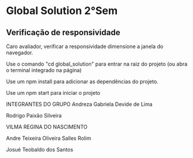 # Global Solution 2°Sem

## Verificação de responsividade

Caro avaliador, verificar a responsividade dimensione a janela do navegador.

Use o comando "cd global_solution" para entrar na raiz do projeto (ou abra o terminal integrado na página)

Use um npm install para adicionar as dependências do projeto.

Use um npm start para iniciar o projeto

INTEGRANTES DO GRUPO
Andreza Gabriela Devide de Lima

Rodrigo Paixão Silveira

VILMA REGINA DO NASCIMENTO

Andre Teixeira Oliveira Salles Rolim

Josué Teobaldo dos Santos
